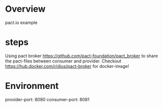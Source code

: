 # Overview
pact.io example

# steps
Using pact broker https://github.com/pact-foundation/pact_broker to share the pact-files between consumer and provider.
Checkout https://hub.docker.com/r/dius/pact-broker for docker-image!

# Environment
provider-port: 8080
consumer-port: 8081
